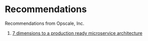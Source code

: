 # Recommendations
Recommendations from Opscale, Inc.

1. [7 dimensions to a production ready microservice architecture](https://www.linkedin.com/pulse/how-architect-your-first-microservice-anub-sinha)
